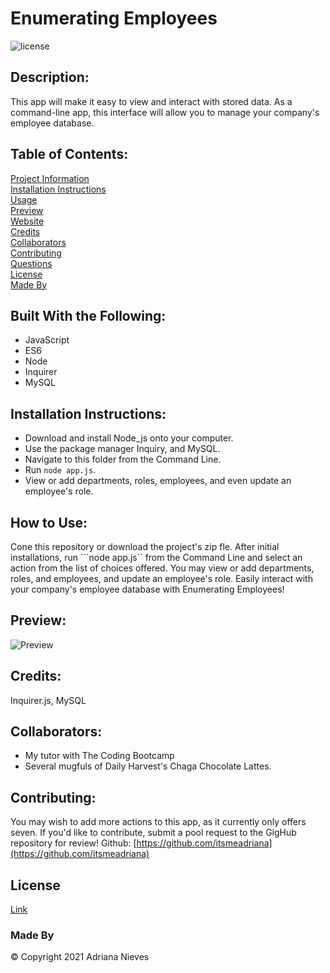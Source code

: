 
# Enumerating Employees
![license](https://img.shields.io/badge/license-gitHub-ff69b4)
## Description:
This app will make it easy to view and interact with stored data. As a command-line app, this interface will allow you to manage your company's employee database.

## Table of Contents:
[Project Information](#enumerating-employees)<br />[Installation Instructions](#installation-instructions)<br />[Usage](#how-to-use)<br />[Preview](#preview)<br />[Website](#website)<br />[Credits](#credits)<br />[Collaborators](#collaborators)<br />[Contributing](#contributing)<br />[Questions](#questions)<br />[License](#license)<br />[Made By](#made-by)

## Built With the Following:
- JavaScript
 - ES6
 - Node
 - Inquirer
 - MySQL
## Installation Instructions:
- Download and install Node_js onto your computer.
 - Use the package manager Inquiry, and MySQL.
 - Navigate to this folder from the Command Line.
 - Run ```node app.js```.
 - View or add departments, roles, employees, and even update an employee's role.
## How to Use:
Cone this repository or download the project's zip fle. After initial installations, run ```node app.js`` from the Command Line and select an action from the list of choices offered. You may view or add departments, roles, and employees, and update an employee's role. Easily interact with your company's employee database with Enumerating Employees!

## Preview:
![Preview]([![](assets/Enumerating-Employees-Walkthrough-Screenshot.png)] (https://drive.google.com/file/d/1t4cVPMSEm3gZyUgvEsuwaQxarN6i4ytq/view?usp=sharing))

## Credits:
Inquirer.js, MySQL
## Collaborators:
 - My tutor with The Coding Bootcamp
 - Several mugfuls of Daily Harvest's Chaga Chocolate Lattes.
## Contributing:
You may wish to add more actions to this app, as it currently only offers seven. If you'd like to contribute, submit a pool request to the GigHub repository for review!
Github: [https://github.com/itsmeadriana](https://github.com/itsmeadriana)


## License
[Link](https://choosealicense.com/licenses/mit/)
### Made By
© Copyright 2021 Adriana Nieves
